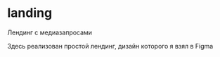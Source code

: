 # landing
Лендинг с медиазапросами

Здесь реализован простой лендинг, дизайн которого я взял в Figma
